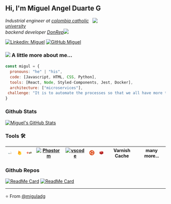 <h2> Hi, I'm Miguel Angel Duarte G <img src="" width="100"></h2>
<img align='right' src="https://media.giphy.com/media/v1.Y2lkPTc5MGI3NjExZ2twYzc5cGY1OXg3OG4wMDNyNTVhZnlhMXdncXFiMXoybjBnaDBoYyZlcD12MV9pbnRlcm5hbF9naWZfYnlfaWQmY3Q9Zw/CjIYBczW2FeuHs8Yuj/giphy.gif" width="230">
<p><em>Industrial engineer at <a href="http://www.unb.br">colombia catholic university</a></br>backend developer <a href="https://donrep.co/">DonRep</a><img src="https://media.giphy.com/media/WUlplcMpOCEmTGBtBW/giphy.gif" width="30"> 
</em></p>

[![Linkedin: Miguel](https://img.shields.io/badge/-migueladg-blue?style=flat-square&logo=Linkedin&logoColor=white&link=https://www.linkedin.com/in/thaianebraga/)](https://www.linkedin.com/in/miguel-%C3%A1ngel-duarte-galindo-842700126/)<a>  </a>[![GitHub Miguel](https://img.shields.io/github/followers/miguladg?label=follow&style=social)](https://github.com/miguladg)


### <img src="https://media.giphy.com/media/VgCDAzcKvsR6OM0uWg/giphy.gif" width="50"> A little more about me...  

```javascript
const migul = {
  pronouns: "he" | "his",
  code: [Javascript, HTML, CSS, Python],
  tools: [React, Node, Styled-Components, Jest, Docker],
  architecture: ["microservices"],
 challenge: "It is to automate the processes so that we all have more time playing video games, for this reason I like programming, it is super fun and it only requires logic."
}
```

### Github Stats

[![Miguel's GitHub Stats](https://github-readme-stats.vercel.app/api?username=miguladg&show_icons=true&count_private=true)](https://github.com/miguladg)


### Tools 🛠️

| [<img src="https://raw.githubusercontent.com/github/explore/80688e429a7d4ef2fca1e82350fe8e3517d3494d/topics/mysql/mysql.png" alt="mysql" width="24">](https://www.mysql.com/) |  [<img src="https://raw.githubusercontent.com/github/explore/80688e429a7d4ef2fca1e82350fe8e3517d3494d/topics/firebase/firebase.png" alt="firebase" width="24">](https://firebase.google.com/) | [<img src="https://raw.githubusercontent.com/github/explore/80688e429a7d4ef2fca1e82350fe8e3517d3494d/topics/git/git.png" alt="Git" width="24">](https://git-scm.com/) |  [<img src="https://logonoid.com/images/phpstorm-logo.png" alt="Phpstorm" width="24">](https://www.jetbrains.com/phpstorm/) | [<img src="https://upload.wikimedia.org/wikipedia/commons/thumb/2/2d/Visual_Studio_Code_1.18_icon.svg/1200px-Visual_Studio_Code_1.18_icon.svg.png" alt="vscode" width="24">](https://code.visualstudio.com/) | [<img src="https://raw.githubusercontent.com/github/explore/80688e429a7d4ef2fca1e82350fe8e3517d3494d/topics/ubuntu/ubuntu.png" alt="Ubuntu" width="24">](https://ubuntu.com/)  |  [<img src="https://raw.githubusercontent.com/github/explore/80688e429a7d4ef2fca1e82350fe8e3517d3494d/topics/redis/redis.png" alt="Redis" width="24">](https://redis.io/) | Varnish Cache | many more...
|---|---|---|---|---|---|---|---|---|


### Github Repos

[![ReadMe Card](https://github-readme-stats.vercel.app/api/pin/?username=miguladg&repo=Ecobici-Carol&show_owner=true)](https://github.com/miguladg/Ecobici-Carol)
[![ReadMe Card](https://github-readme-stats.vercel.app/api/pin/?username=miguladg&repo=FortalezaFitness&show_owner=true)](https://github.com/miguladg/FortalezaFitness)



---

⭐️ From [@miguladg](https://github.com/miguladg)
